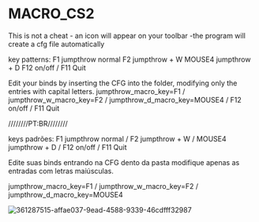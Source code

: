 # MACRO_CS2

This is not a cheat - an icon will appear on your toolbar
-the program will create a cfg file automatically

key patterns: 
F1 jumpthrow normal
F2  jumpthrow + W
MOUSE4  jumpthrow + D
F12 on/off /
F11 Quit


Edit your binds by inserting the CFG into the folder, modifying only the entries with capital letters.
jumpthrow_macro_key=F1 /
jumpthrow_w_macro_key=F2 /
jumpthrow_d_macro_key=MOUSE4 /
F12 on/off /
F11 Quit


////////PT:BR////////

keys padrões:
F1 jumpthrow normal /
F2  jumpthrow + W /
MOUSE4  jumpthrow + D /
F12 on/off /
F11 Quit

Edite suas binds entrando na CFG dento da pasta modifique apenas as entradas com letras maiúsculas.

jumpthrow_macro_key=F1 /
jumpthrow_w_macro_key=F2 /
jumpthrow_d_macro_key=MOUSE4


![361287515-affae037-9ead-4588-9339-46cdfff32987](https://github.com/user-attachments/assets/b8cd56c1-b2c9-43e1-b847-e21ce0b90d5e)


